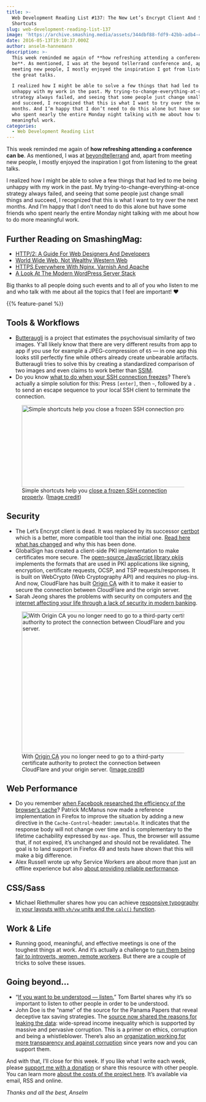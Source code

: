 ```yaml
---
title: >-
  Web Development Reading List #137: The New Let’s Encrypt Client And SSH
  Shortcuts
slug: web-development-reading-list-137
image: 'https://archive.smashing.media/assets/344dbf88-fdf9-42bb-adb4-46f01eedd629/753af1d3-a43e-4cce-934c-e750624bb25b/wdrl-137-opt.png'
date: 2016-05-13T19:10:37.000Z
author: anselm-hannemann
description: >-
  This week reminded me again of **how refreshing attending a conference can
  be**. As mentioned, I was at the beyond tellerrand conference and, apart from
  meeting new people, I mostly enjoyed the inspiration I got from listening to
  the great talks.

  I realized how I might be able to solve a few things that had led to me being
  unhappy with my work in the past. My trying-to-change-everything-at-once
  strategy always failed, and seeing that some people just change small things
  and succeed, I recognized that this is what I want to try over the next
  months. And I’m happy that I don’t need to do this alone but have some friends
  who spent nearly the entire Monday night talking with me about how to do more
  meaningful work.
categories:
  - Web Development Reading List
---
```

This week reminded me again of <strong>how refreshing attending a conference can be</strong>. As mentioned, I was at <a href="https://vimeo.com/channels/beyondtellerrand/">beyondtellerrand</a> and, apart from meeting new people, I mostly enjoyed the inspiration I got from listening to the great talks.

I realized how I might be able to solve a few things that had led to me being unhappy with my work in the past. My trying-to-change-everything-at-once strategy always failed, and seeing that some people just change small things and succeed, I recognized that this is what I want to try over the next months. And I’m happy that I don’t need to do this alone but have some friends who spent nearly the entire Monday night talking with me about how to do more meaningful work.</p>

## <span class="rh">Further Reading</span> on SmashingMag:

*   [HTTP/2: A Guide For Web Designers And Developers](https://www.smashingmagazine.com/2016/02/getting-ready-for-http2/)
*   [World Wide Web, Not Wealthy Western Web](https://www.smashingmagazine.com/2017/03/world-wide-web-not-wealthy-western-web-part-1/)
*   [HTTPS Everywhere With Nginx, Varnish And Apache](https://www.smashingmagazine.com/2015/09/https-everywhere-with-nginx-varnish-apache/)
*   [A Look At The Modern WordPress Server Stack](https://www.smashingmagazine.com/2016/05/modern-wordpress-server-stack/)

Big thanks to all people doing such events and to all of you who listen to me and who talk with me about all the topics that I feel are important! ♥

{{% feature-panel %}}

## Tools & Workflows

*   [Butteraugli](https://github.com/google/butteraugli) is a project that estimates the psychovisual similarity of two images. Y’all likely know that there are very different results from app to app if you use for example a JPEG-compression of `65` — in one app this looks still perfectly fine while others already create unbearable artifacts. Butteraugli tries to solve this by creating a standardized comparison of two images and even claims to work better than [SSIM](https://en.wikipedia.org/wiki/Structural_similarity).
*   Do you know [what to do when your SSH connection freezes](https://blog.infertux.com/2012/12/20/properly-close-a-frozen-ssh-session/)? There’s actually a simple solution for this: Press `[enter]`, then `~`, followed by a `.` to send an escape sequence to your local SSH client to terminate the connection.

<figure><a href="https://blog.infertux.com/2012/12/20/properly-close-a-frozen-ssh-session/"><img loading="lazy" decoding="async" src="https://archive.smashing.media/assets/344dbf88-fdf9-42bb-adb4-46f01eedd629/d631de1b-15a5-4d05-9991-f096edf2213d/close-ssh-sessions-opt.png" alt="Simple shortcuts help you close a frozen SSH connection properly." width="500" height="214" /></a><figcaption>Simple shortcuts help you <a href="https://blog.infertux.com/2012/12/20/properly-close-a-frozen-ssh-session/">close a frozen SSH connection properly</a>. (<a href="https://blog.infertux.com/2012/12/20/properly-close-a-frozen-ssh-session/">Image credit</a>)</figcaption></figure>

## Security

*   The Let’s Encrypt client is dead. It was replaced by its successor [certbot](https://certbot.eff.org/) which is a better, more compatible tool than the initial one. [Read here what has changed](https://www.eff.org/deeplinks/2016/05/announcing-certbot-new-tls-robot) and why this has been done.
*   GlobalSign has created a client-side PKI implementation to make certificates more secure. The [open-source JavaScript library pkijs](https://pkijs.org/) implements the formats that are used in PKI applications like signing, encryption, certificate requests, OCSP, and TSP requests/responses. It is built on WebCrypto (Web Cryptography API) and requires no plug-ins. And now, CloudFlare has built [Origin CA](https://blog.cloudflare.com/how-we-built-origin-ca-web-crypto/) with it to make it easier to secure the connection between CloudFlare and the origin server.
*   Sarah Jeong shares the problems with security on computers and [the internet affecting your life through a lack of security in modern banking](https://motherboard.vice.com/read/why-i-hate-security-computers-and-the-entire-modern-banking-system).

<figure><a href="https://blog.cloudflare.com/how-we-built-origin-ca-web-crypto/"><img loading="lazy" decoding="async" src="https://archive.smashing.media/assets/344dbf88-fdf9-42bb-adb4-46f01eedd629/e689a6ca-8a22-4edd-a872-f7caa659d497/cloudflare-opt.png" alt="With Origin CA you no longer need to go to a third-party certificate authority to protect the connection between CloudFlare and your origin server." width="500" height="369" /></a><figcaption>With <a href="https://blog.cloudflare.com/how-we-built-origin-ca-web-crypto/">Origin CA</a> you no longer need to go to a third-party certificate authority to protect the connection between CloudFlare and your origin server. (<a href="https://blog.cloudflare.com/how-we-built-origin-ca-web-crypto/">Image credit</a>)</figcaption></figure>

## Web Performance

*   Do you remember [when Facebook researched the efficiency of the browser’s cache](https://wdrl.info/archive/96)? Patrick McManus now made a reference implementation in Firefox to improve the situation by adding a new directive in the `Cache-Control`-header: `immutable`. It indicates that the response body will not change over time and is complementary to the lifetime cachability expressed by `max-age`. Thus, the browser will assume that, if not expired, it’s unchanged and should not be revalidated. The goal is to land support in Firefox 49 and tests have shown that this will make a big difference.
*   Alex Russell wrote up why Service Workers are about more than just an offline experience but also [about providing reliable performance](https://infrequently.org/2016/05/service-workers-and-pwas-its-about-reliable-performance-not-offline/).</p>

## CSS/Sass

*   Michael Riethmuller shares how you can achieve [responsive typography in your layouts with `vh/vw` units and the `calc()` function](https://www.smashingmagazine.com/2016/05/fluid-typography/).</p>

## Work & Life

*   Running good, meaningful, and effective meetings is one of the toughest things at work. And it’s actually a challenge to [run them being fair to introverts, women, remote workers](https://hbr.org/2016/04/run-meetings-that-are-fair-to-introverts-women-and-remote-workers). But there are a couple of tricks to solve these issues.</p>

## Going beyond…

*   “[If you want to be understood — listen.](https://tombartel.de/2016/05/05/if-you-want-to-be-understood-listen/)” Tom Bartel shares why it’s so important to listen to other people in order to be understood.
*   John Doe is the “name” of the source for the Panama Papers that reveal deceptive tax saving strategies. The [source now shared the reasons for leaking the data](https://panamapapers.sueddeutsche.de/articles/572c897a5632a39742ed34ef/): wide-spread income inequality which is supported by massive and pervasive corruption. This is a primer on ethics, corruption and being a whistleblower. There’s also an [organization working for more transparency and against corruption](https://www.transparency.org/) since years now and you can support them.

And with that, I’ll close for this week. If you like what I write each week, please <a href="https://wdrl.info/donate">support me with a donation</a> or share this resource with other people. You can learn more <a href="https://wdrl.info/costs/">about the costs of the project here</a>. It’s available via email, RSS and online.

<em>Thanks and all the best,
Anselm</em>

